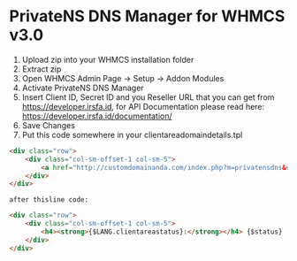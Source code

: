 # PrivateNS DNS Manager for WHMCS v3.0

1. Upload zip into your WHMCS installation folder
2. Extract zip
3. Open WHMCS Admin Page -> Setup -> Addon Modules
4. Activate PrivateNS DNS Manager
5. Insert Client ID, Secret ID and you Reseller URL that you can get from https://developer.irsfa.id, for API Documentation please read here: https://developer.irsfa.id/documentation/ 
6. Save Changes
7. Put this code somewhere in your clientareadomaindetails.tpl
```html
<div class="row">
    <div class="col-sm-offset-1 col-sm-5">
        <a href="http://customdomainanda.com/index.php?m=privatensdns&domainname={$domain}" class="btn btn-info" role="button">DNS Manager</a>
    </div>
</div>
```
    after thisline code:
```html
<div class="row">
    <div class="col-sm-offset-1 col-sm-5">
        <h4><strong>{$LANG.clientareastatus}:</strong></h4> {$status}
    </div>
</div>
```

